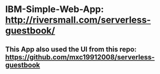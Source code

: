 # IBM-Simple-Web-App: http://riversmall.com/serverless-guestbook/
## This App also used the UI from this repo: https://github.com/mxc19912008/serverless-guestbook
